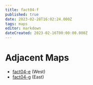 ```yaml
---
title: fact04-f
published: true
date: 2023-02-28T16:02:24.000Z
tags: maps
editor: markdown
dateCreated: 2023-02-16T00:00:00.000Z
---
```



# Adjacent Maps
 * [fact04-e](/maps/fact04-e) (West)
 * [fact04-g](/maps/fact04-g) (East)
